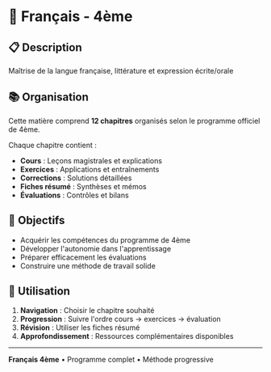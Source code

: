 # 📖 Français - 4ème

## 📋 Description

Maîtrise de la langue française, littérature et expression écrite/orale

## 📚 Organisation

Cette matière comprend **12 chapitres** organisés selon le programme officiel de 4ème.

Chaque chapitre contient :
- **Cours** : Leçons magistrales et explications
- **Exercices** : Applications et entraînements 
- **Corrections** : Solutions détaillées
- **Fiches résumé** : Synthèses et mémos
- **Évaluations** : Contrôles et bilans

## 🎯 Objectifs

- Acquérir les compétences du programme de 4ème
- Développer l'autonomie dans l'apprentissage
- Préparer efficacement les évaluations
- Construire une méthode de travail solide

## 🚀 Utilisation

1. **Navigation** : Choisir le chapitre souhaité
2. **Progression** : Suivre l'ordre cours → exercices → évaluation
3. **Révision** : Utiliser les fiches résumé
4. **Approfondissement** : Ressources complémentaires disponibles

---

**Français 4ème** • Programme complet • Méthode progressive
